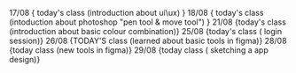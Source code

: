 17/08  { today's class (introduction about ui\ux) }
18/08 { today's class (intoduction about photoshop "pen tool & move tool") }
21/08  {today's class (introduction about basic colour combination)}
25/08  {today's class ( login session)}
26/08  {TODAY'S class (learned about basic tools in figma)}
28/08  {today class (new tools in figma)}
29/08  {today class ( sketching a app design)}
